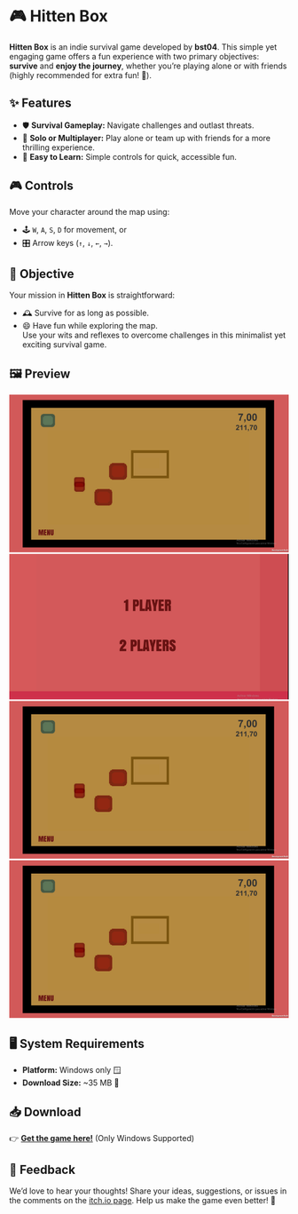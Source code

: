 
# 🎮 Hitten Box

**Hitten Box** is an indie survival game developed by **bst04**. This simple yet engaging game offers a fun experience with two primary objectives: **survive** and **enjoy the journey**, whether you’re playing alone or with friends (highly recommended for extra fun! 🎉).

## ✨ Features
- 🛡️ **Survival Gameplay:** Navigate challenges and outlast threats.
- 🤝 **Solo or Multiplayer:** Play alone or team up with friends for a more thrilling experience.
- 🎯 **Easy to Learn:** Simple controls for quick, accessible fun.

## 🎮 Controls
Move your character around the map using:  
- 🕹️ `W`, `A`, `S`, `D` for movement, or  
- 🎛️ Arrow keys (`↑`, `↓`, `←`, `→`).

## 🧭 Objective
Your mission in **Hitten Box** is straightforward:  
- 🕰️ Survive for as long as possible.  
- 😄 Have fun while exploring the map.  
Use your wits and reflexes to overcome challenges in this minimalist yet exciting survival game.

## 🖼️ Preview
![Hitten Box Gameplay](https://github.com/brunoooost/hitten-box/blob/main/hittenbox/PYpp0z.png?raw=true)
![Hitten Box Gameplay](https://github.com/brunoooost/hitten-box/blob/main/hittenbox/RzK8Jl.png?raw=true)
![Hitten Box Gameplay](https://github.com/brunoooost/hitten-box/blob/main/hittenbox/PYpp0z.png?raw=true)
![Hitten Box Gameplay](https://github.com/brunoooost/hitten-box/blob/main/hittenbox/PYpp0z.png?raw=true)

## 🖥️ System Requirements
- **Platform:** Windows only 🪟  
- **Download Size:** ~35 MB 💾

## 📥 Download
👉 [**Get the game here!**](https://brunoooost04.itch.io/hitten-box) (Only Windows Supported)

## 💬 Feedback
We’d love to hear your thoughts! Share your ideas, suggestions, or issues in the comments on the [itch.io page](https://brunoooost04.itch.io/hitten-box). Help us make the game even better! 🌟

